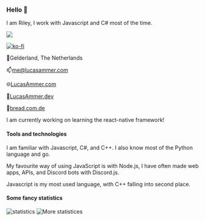 ### Hello 👋
I am Riley, I work with Javascript and C# most of the time.

![](https://komarev.com/ghpvc/?username=lucasammer&color=blueviolet)

[![ko-fi](https://ko-fi.com/img/githubbutton_sm.svg)](https://ko-fi.com/H2H582EX8)

📍Gelderland, The Netherlands

📫[me@lucasammer.com](mailto:me@lucasammer.com)

🌐[LucasAmmer.com](https://lucasammer.com) 

💼[LucasAmmer.dev](https://lucasammer.dev)  

🔗[bread.com.de](https://bread.com.de)

I am currently working on learning the react-native framework!

#### Tools and technologies
I am familiar with Javascript, C#, and C++. I also know most of the Python language and go.

My favourite way of using JavaScript is with Node.js, I have often made web apps, APIs, and Discord bots with Discord.js.

Javascript is my most used language, with C++ falling into second place.

#### Some fancy statistics

![statistics](https://github-readme-stats.vercel.app/api?username=lucasammer&show_icons=true&theme=cobalt)
![More statistices](https://github-readme-streak-stats.herokuapp.com/?user=lucasammer&theme=cobalt)
<!--
**lucasammer/lucasammer** is a ✨ _special_ ✨ repository because its `README.md` (this file) appears on your GitHub profile.

Here are some ideas to get you started:

- 🔭 I’m currently working on ...
- 🌱 I’m currently learning ...
- 👯 I’m looking to collaborate on ...
- 🤔 I’m looking for help with ...
- 💬 Ask me about ...
- 📫 How to reach me: ...
- 😄 Pronouns: ...
- ⚡ Fun fact: ...
-->
